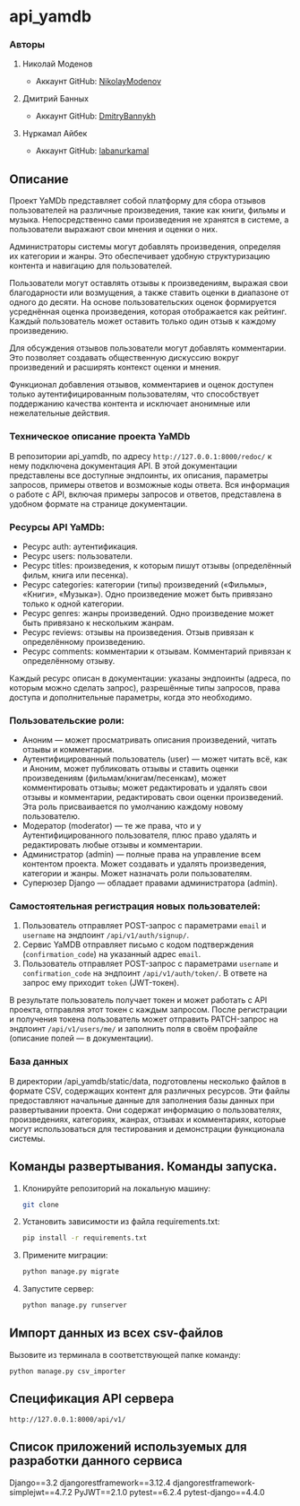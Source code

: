 # api_yamdb

### Авторы

1. Николай Моденов  
   - Аккаунт GitHub: [NikolayModenov](https://github.com/NikolayModenov)

2. Дмитрий Банных  
   - Аккаунт GitHub: [DmitryBannykh](https://github.com/DmitryBannykh)

3. Нұркамал Айбек  
   - Аккаунт GitHub: [labanurkamal](https://github.com/labanurkamal/)

## Описание

Проект YaMDb представляет собой платформу для сбора отзывов пользователей на различные произведения, такие как книги, фильмы и музыка. Непосредственно сами произведения не хранятся в системе, а пользователи выражают свои мнения и оценки о них.

Администраторы системы могут добавлять произведения, определяя их категории и жанры. Это обеспечивает удобную структуризацию контента и навигацию для пользователей.

Пользователи могут оставлять отзывы к произведениям, выражая свои благодарности или возмущения, а также ставить оценки в диапазоне от одного до десяти. На основе пользовательских оценок формируется усреднённая оценка произведения, которая отображается как рейтинг. Каждый пользователь может оставить только один отзыв к каждому произведению.

Для обсуждения отзывов пользователи могут добавлять комментарии. Это позволяет создавать общественную дискуссию вокруг произведений и расширять контекст оценки и мнения.

Функционал добавления отзывов, комментариев и оценок доступен только аутентифицированным пользователям, что способствует поддержанию качества контента и исключает анонимные или нежелательные действия.

### Техническое описание проекта YaMDb

В репозитории api_yamdb, по адресу `http://127.0.0.1:8000/redoc/` к нему подключена документация API. В этой документации представлены все доступные эндпоинты, их описания, параметры запросов, примеры ответов и возможные коды ответа. Вся информация о работе с API, включая примеры запросов и ответов, представлена в удобном формате на странице документации.

### Ресурсы API YaMDb:

   - Ресурс auth: аутентификация.
   - Ресурс users: пользователи.
   - Ресурс titles: произведения, к которым пишут отзывы (определённый фильм, книга или песенка).
   - Ресурс categories: категории (типы) произведений («Фильмы», «Книги», «Музыка»). Одно произведение может быть привязано только к одной категории.
   - Ресурс genres: жанры произведений. Одно произведение может быть привязано к нескольким жанрам.
   - Ресурс reviews: отзывы на произведения. Отзыв привязан к определённому произведению.
   - Ресурс comments: комментарии к отзывам. Комментарий привязан к определённому отзыву.

Каждый ресурс описан в документации: указаны эндпоинты (адреса, по которым можно сделать запрос), разрешённые типы запросов, права доступа и дополнительные параметры, когда это необходимо.

### Пользовательские роли:

   - Аноним — может просматривать описания произведений, читать отзывы и комментарии. 
   - Аутентифицированный пользователь (user) — может читать всё, как и Аноним, может публиковать отзывы и ставить оценки произведениям (фильмам/книгам/песенкам), может комментировать отзывы; может редактировать и удалять свои отзывы и комментарии, редактировать свои оценки произведений. Эта роль присваивается по умолчанию каждому новому пользователю. 
   - Модератор (moderator) — те же права, что и у Аутентифицированного пользователя, плюс право удалять и редактировать любые отзывы и комментарии. 
   - Администратор (admin) — полные права на управление всем контентом проекта. Может создавать и удалять произведения, категории и жанры. Может назначать роли пользователям. 
   - Суперюзер Django — обладает правами администратора (admin).

### Самостоятельная регистрация новых пользователей:

   1. Пользователь отправляет POST-запрос с параметрами `email` и `username` на эндпоинт `/api/v1/auth/signup/`. 
   2. Сервис YaMDB отправляет письмо с кодом подтверждения (`confirmation_code`) на указанный адрес `email`.
   3.  Пользователь отправляет POST-запрос с параметрами `username` и `confirmation_code` на эндпоинт `/api/v1/auth/token/`. В ответе на запрос ему приходит `token` (JWT-токен).

В результате пользователь получает токен и может работать с API проекта, отправляя этот токен с каждым запросом.
После регистрации и получения токена пользователь может отправить PATCH-запрос на эндпоинт `/api/v1/users/me/` и заполнить поля в своём профайле (описание полей — в документации).

### База данных

В директории /api_yamdb/static/data, подготовлены несколько файлов в формате CSV, содержащих контент для различных ресурсов. Эти файлы предоставляют начальные данные для заполнения базы данных при развертывании проекта. Они содержат информацию о пользователях, произведениях, категориях, жанрах, отзывах и комментариях, которые могут использоваться для тестирования и демонстрации функционала системы.

## Команды развертывания. Команды запуска.

1. Клонируйте репозиторий на локальную машину:

    ```bash
    git clone 
    ```

2. Установить зависимости из файла requirements.txt:

    ```bash
    pip install -r requirements.txt
    ```

3. Примените миграции:

    ```bash
    python manage.py migrate
    ```

4. Запустите сервер:

    ```bash
    python manage.py runserver
    ```

## Импорт данных из всех csv-файлов

Вызовите из терминала в соответствующей папке команду:

`python manage.py csv_importer`

## Спецификация API сервера 

`http://127.0.0.1:8000/api/v1/`

## Список приложений используемых для разработки данного сервиса

Django==3.2
djangorestframework==3.12.4
djangorestframework-simplejwt==4.7.2
PyJWT==2.1.0
pytest==6.2.4
pytest-django==4.4.0